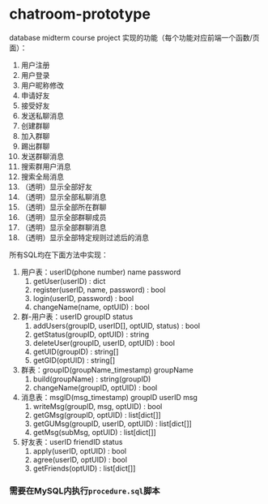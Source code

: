 # chatroom-prototype
database midterm course project
实现的功能（每个功能对应前端一个函数/页面）：
1. 用户注册
2. 用户登录
3. 用户昵称修改
4. 申请好友
5. 接受好友
6. 发送私聊消息
7. 创建群聊
8. 加入群聊
9. 踢出群聊
10. 发送群聊消息
11. 搜索群用户消息
12. 搜索全局消息
13. （透明）显示全部好友
14. （透明）显示全部私聊消息
15. （透明）显示全部所在群聊
16. （透明）显示全部群聊成员
17. （透明）显示全部群聊消息
18. （透明）显示全部特定规则过滤后的消息

所有SQL均在下面方法中实现：
1. 用户表：userID(phone number) name password
   1. getUser(userID) : dict
   2. register(userID, name, password) : bool
   3. login(userID, password) : bool
   4. changeName(name, optUID) : bool
2. 群-用户表：userID groupID status
   1. addUsers(groupID, userID[], optUID, status) : bool
   2. getStatus(groupID, optUID) : string
   3. deleteUser(groupID, userID, optUID) : bool
   4. getUID(groupID) : string[]
   5. getGID(optUID) : string[]
3. 群表：groupID(groupName_timestamp) groupName
   1. build(groupName) : string(groupID)
   2. changeName(groupID, optUID) : bool
4. 消息表：msgID(msg_timestamp) groupID userID msg
   1. writeMsg(groupID, msg, optUID) : bool
   2. getGMsg(groupID, optUID) : list[dict[]]
   3. getGUMsg(groupID, userID, optUID) : list[dict[]]
   4. getMsg(subMsg, optUID) : list[dict[]]
5. 好友表：userID friendID status
   1. apply(userID, optUID) : bool
   2. agree(userID, optUID) : bool
   3. getFriends(optUID) : list[dict[]]

### 需要在MySQL内执行`procedure.sql`脚本
